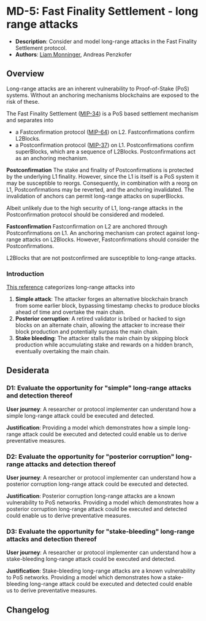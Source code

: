 # MD-5: Fast Finality Settlement - long range attacks

- **Description**: Consider and model long-range attacks in the Fast Finality Settlement protocol.
- **Authors**: [Liam Monninger](mailto:liam@movementlabs.xyz), Andreas Penzkofer

## Overview

Long-range attacks are an inherent vulnerability to Proof-of-Stake (PoS) systems. Without an anchoring mechanisms blockchains are exposed to the risk of these.

The Fast Finality Settlement ([MIP-34](https://github.com/movementlabsxyz/MIP/pull/34)) is a PoS based settlement mechanism and separates into

- a Fastconfirmation protocol ([MIP-64](https://github.com/movementlabsxyz/MIP/pull/65)) on L2. Fastconfirmations confirm L2Blocks.
- a Postconfirmation protocol ([MIP-37](https://github.com/movementlabsxyz/MIP/pull/37)) on L1. Postconfirmations confirm superBlocks, which are a sequence of L2Blocks. Postconfirmations act as an anchoring mechanism.

**Postconfirmation**
The stake and finality of Postconfirmations is protected by the underlying L1 finality. However, since the L1 is itself is a PoS system it may be susceptible to reorgs. Consequently, in combination with a reorg on L1,  Postconfirmations may be reverted, and the anchoring invalidated. The invalidation of anchors can permit long-range attacks on superBlocks.

Albeit unlikely due to the high security of L1, long-range attacks in the Postconfirmation protocol should be considered and modeled.

**Fastconfirmation**
Fastconfirmation on L2 are anchored through Postconfirmations on L1. An anchoring mechanism can protect against long-range attacks on L2Blocks. However, Fastconfirmations should consider the Postconfirmations.

L2Blocks that are not postconfirmed are susceptible to long-range attacks.

### Introduction

[This reference](https://blog.positive.com/rewriting-history-a-brief-introduction-to-long-range-attacks-54e473acdba9) categorizes long-range attacks into

1. **Simple attack**:
The attacker forges an alternative blockchain branch from some earlier block, bypassing timestamp checks to produce blocks ahead of time and overtake the main chain.
2. **Posterior corruption**:
A retired validator is bribed or hacked to sign blocks on an alternate chain, allowing the attacker to increase their block production and potentially surpass the main chain.
3. **Stake bleeding**:
The attacker stalls the main chain by skipping block production while accumulating stake and rewards on a hidden branch, eventually overtaking the main chain.

## Desiderata

### D1: Evaluate the opportunity for "simple" long-range attacks and detection thereof

**User journey**: A researcher or protocol implementer can understand how a simple long-range attack could be executed and detected.

**Justification**: Providing a model which demonstrates how a simple long-range attack could be executed and detected could enable us to derive preventative measures.

### D2: Evaluate the opportunity for "posterior corruption" long-range attacks and detection thereof

**User journey**: A researcher or protocol implementer can understand how a posterior corruption long-range attack could be executed and detected.

**Justification**: Posterior corruption long-range attacks are a known vulnerability to PoS networks. Providing a model which demonstrates how a posterior corruption long-range attack could be executed and detected could enable us to derive preventative measures.

### D3: Evaluate the opportunity for "stake-bleeding" long-range attacks and detection thereof

**User journey**: A researcher or protocol implementer can understand how a stake-bleeding long-range attack could be executed and detected.

**Justification**: Stake-bleeding long-range attacks are a known vulnerability to PoS networks. Providing a model which demonstrates how a stake-bleeding long-range attack could be executed and detected could enable us to derive preventative measures.

## Changelog
